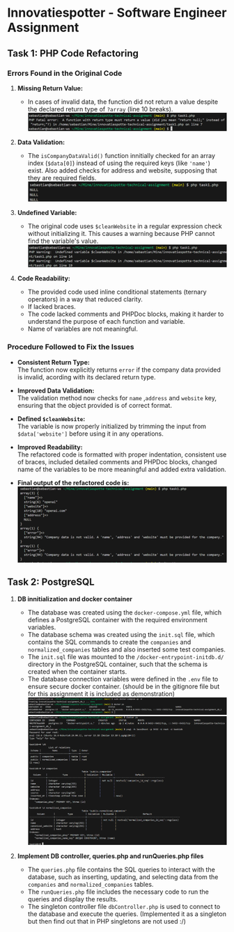# Innovatiespotter - Software Engineer Assignment

## Task 1: PHP Code Refactoring

### Errors Found in the Original Code
1. **Missing Return Value:**
    - In cases of invalid data, the function did not return a value despite the declared return type of `?array` (line 10 breaks).
   ![alt text](figures/image.png)

2. **Data Validation:**
   - The `isCompanyDataValid()` function innitially checked for an array index (`$data[0]`) instead of using the required keys (like `'name'`) exist. Also added checks for address and website, supposing that they are required fields.
    ![alt text](figures/image2.png)

3. **Undefined Variable:**
   - The original code uses `$cleanWebsite` in a regular expression check without initializing it. This causes a warning because PHP cannot find the variable's value.
   ![alt text](figures/image3.png)

4. **Code Readability:**
   - The provided code used inline conditional statements (ternary operators) in a way that reduced clarity.
   - If lacked braces.
   - The code lacked comments and PHPDoc blocks, making it harder to understand the purpose of each function and variable.
   - Name of variables are not meaningful.

### Procedure Followed to Fix the Issues

- **Consistent Return Type:**  
  The function now explicitly returns `error` if the company data provided is invalid, acording with its declared return type.

- **Improved Data Validation:**  
  The validation method now checks for `name` ,`address` and `website`  key, ensuring that the object provided is of correct format.

- **Defined `$cleanWebsite`:**  
  The variable is now properly initialized by trimming the input from `$data['website']` before using it in any operations.

- **Improved Readability:**  
  The refactored code is formatted with proper indentation, consistent use of braces, included detailed comments and PHPDoc blocks, changed name of the variables to be more meaningful and added extra validation.

- **Final output of the refactored code is:**
    ![alt text](figures/image4.png)

## Task 2: PostgreSQL
1. **DB innitialization and docker container**
    - The database was created using the `docker-compose.yml` file, which defines a PostgreSQL container with the required environment variables.
    - The database schema was created using the `init.sql` file, which contains the SQL commands to create the `companies` and `normalized_companies` tables and also inserted some test companies.
    - The `init.sql` file was mounted to the `/docker-entrypoint-initdb.d/` directory in the PostgreSQL container, such that the schema is created when the container starts.
    - The database connection variables were defined in the `.env` file to ensure secure docker container. (should be in the gitignore file but for this assignment it is included as demonstration)
    ![alt text](figures/image5.png)
    ![alt text](figures/image6.png)

2. **Implement DB controller, queries.php and runQueries.php files**
    - The `queries.php` file contains the SQL queries to interact with the database, such as inserting, updating, and selecting data from the `companies` and `normalized_companies` tables.
    - The `runQueries.php` file includes the necessary code to run the queries and display the results.
    - The singleton controller file `dbController.php` is used to connect to the database and execute the queries. (Implemented it as a singleton but then find out that in PHP singletons are not used :/)
